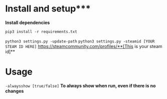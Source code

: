 # Install and setup***
**Install dependencies**

`pip3 install -r requirements.txt`

`python3 settings.py -update-path`
`python3 settings.py -steamid [YOUR STEAM ID HERE]`
https://steamcommunity.com/profiles/**[This is your steam id]**
# Usage
`-alwaysshow [true/false]` **To always show when run, even if there is no changes**